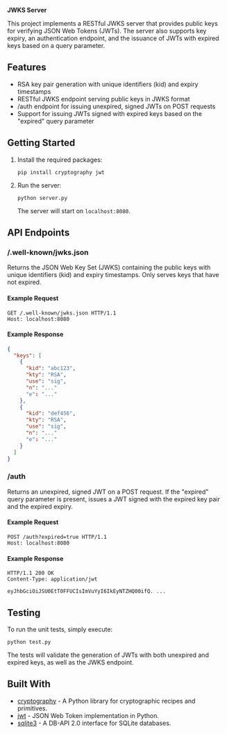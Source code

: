 **JWKS Server**

This project implements a RESTful JWKS server that provides public keys for verifying JSON Web Tokens (JWTs). The server also supports key expiry, an authentication endpoint, and the issuance of JWTs with expired keys based on a query parameter.

## Features

- RSA key pair generation with unique identifiers (kid) and expiry timestamps
- RESTful JWKS endpoint serving public keys in JWKS format
- /auth endpoint for issuing unexpired, signed JWTs on POST requests
- Support for issuing JWTs signed with expired keys based on the "expired" query parameter

## Getting Started

1. Install the required packages:
   ```
   pip install cryptography jwt
   ```
2. Run the server:
   ```
   python server.py
   ```
   The server will start on `localhost:8080`.

## API Endpoints

### /.well-known/jwks.json

Returns the JSON Web Key Set (JWKS) containing the public keys with unique identifiers (kid) and expiry timestamps. Only serves keys that have not expired.

#### Example Request

```
GET /.well-known/jwks.json HTTP/1.1
Host: localhost:8080
```

#### Example Response

```json
{
  "keys": [
    {
      "kid": "abc123",
      "kty": "RSA",
      "use": "sig",
      "n": "..."
      "e": "..."
    },
    {
      "kid": "def456",
      "kty": "RSA",
      "use": "sig",
      "n": "..."
      "e": "..."
    }
  ]
}
```

### /auth

Returns an unexpired, signed JWT on a POST request. If the "expired" query parameter is present, issues a JWT signed with the expired key pair and the expired expiry.

#### Example Request

```
POST /auth?expired=true HTTP/1.1
Host: localhost:8080
```

#### Example Response

```
HTTP/1.1 200 OK
Content-Type: application/jwt

eyJhbGciOiJSU0EtT0FFUCIsImVuYyI6IkEyNTZHQ00ifQ. ...
```

## Testing

To run the unit tests, simply execute:

```
python test.py
```

The tests will validate the generation of JWTs with both unexpired and expired keys, as well as the JWKS endpoint.

## Built With

- [cryptography](https://cryptography.io/) - A Python library for cryptographic recipes and primitives.
- [jwt](https://pyjwt.readthedocs.io/en/stable/) - JSON Web Token implementation in Python.
- [sqlite3](https://docs.python.org/3/library/sqlite3.html) - A DB-API 2.0 interface for SQLite databases.
